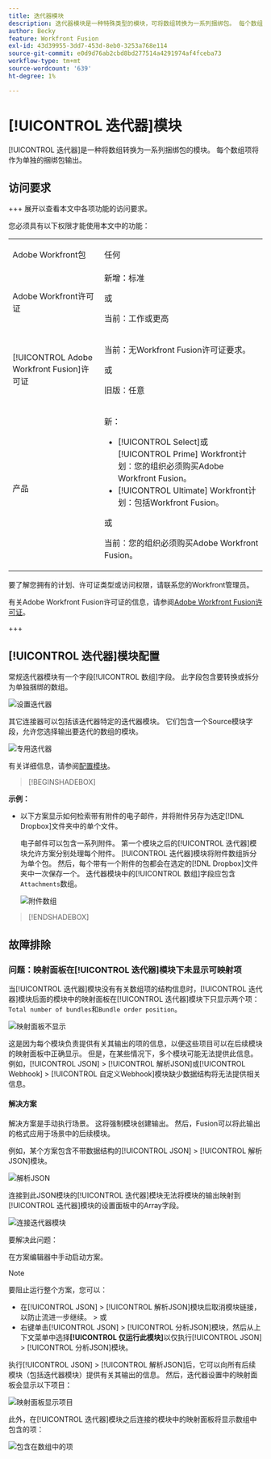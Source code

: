 ```yaml
---
title: 迭代器模块
description: 迭代器模块是一种特殊类型的模块，可将数组转换为一系列捆绑包。 每个数组项将作为单独的捆绑包输出。
author: Becky
feature: Workfront Fusion
exl-id: 43d39955-3dd7-453d-8eb0-3253a768e114
source-git-commit: e0d9d76ab2cbd8bd277514a4291974af4fceba73
workflow-type: tm+mt
source-wordcount: '639'
ht-degree: 1%

---
```


# [!UICONTROL 迭代器]模块

[!UICONTROL 迭代器]是一种将数组转换为一系列捆绑包的模块。 每个数组项将作为单独的捆绑包输出。

## 访问要求

+++ 展开以查看本文中各项功能的访问要求。

您必须具有以下权限才能使用本文中的功能：

<table style="table-layout:auto">
 <col> 
 <col> 
 <tbody> 
  <tr> 
    <td role="rowheader">Adobe Workfront包</td> 
   <td> <p>任何</p> </td> 
  </tr> 
  <tr data-mc-conditions=""> 
   <td role="rowheader">Adobe Workfront许可证</td> 
   <td> 新增：标准<p>或</p><p>当前：工作或更高</p> </td> 
  </tr> 
  <tr> 
   <td role="rowheader">[!UICONTROL Adobe Workfront Fusion]许可证</td> 
   <td>
   <p>当前：无Workfront Fusion许可证要求。</p>
   <p>或</p>
   <p>旧版：任意 </p>
   </td> 
  </tr> 
  <tr> 
   <td role="rowheader">产品</td> 
   <td>
   <p>新：</p> <ul><li>[!UICONTROL Select]或[!UICONTROL Prime] Workfront计划：您的组织必须购买Adobe Workfront Fusion。</li><li>[!UICONTROL Ultimate] Workfront计划：包括Workfront Fusion。</li></ul>
   <p>或</p>
   <p>当前：您的组织必须购买Adobe Workfront Fusion。</p>
   </td> 
  </tr>
 </tbody> 
</table>


要了解您拥有的计划、许可证类型或访问权限，请联系您的Workfront管理员。

有关Adobe Workfront Fusion许可证的信息，请参阅[Adobe Workfront Fusion许可证](/help/workfront-fusion/set-up-and-manage-workfront-fusion/licensing-operations-overview/license-automation-vs-integration.md)。

+++

## [!UICONTROL 迭代器]模块配置

常规迭代器模块有一个字段[!UICONTROL 数组]字段。 此字段包含要转换或拆分为单独捆绑的数组。

![设置迭代器](assets/set-up-iterator.jpg)

其它连接器可以包括该迭代器特定的迭代器模块。 它们包含一个Source模块字段，允许您选择输出要迭代的数组的模块。

![专用迭代器](assets/specialized-iterators.jpg)

有关详细信息，请参阅[配置模块](/help/workfront-fusion/create-scenarios/add-modules/configure-a-modules-settings.md)。

>[!BEGINSHADEBOX]

**示例：**

* 以下方案显示如何检索带有附件的电子邮件，并将附件另存为选定[!DNL Dropbox]文件夹中的单个文件。

  电子邮件可以包含一系列附件。 第一个模块之后的[!UICONTROL 迭代器]模块允许方案分别处理每个附件。 [!UICONTROL 迭代器]模块将附件数组拆分为单个包。 然后，每个带有一个附件的包都会在选定的[!DNL Dropbox]文件夹中一次保存一个。 迭代器模块中的[!UICONTROL 数组]字段应包含`Attachments`数组。

  ![附件数组](assets/attachments-array.jpg)

>[!ENDSHADEBOX]


## 故障排除

### 问题：映射面板在[!UICONTROL 迭代器]模块下未显示可映射项

当[!UICONTROL 迭代器]模块没有有关数组项的结构信息时，[!UICONTROL 迭代器]模块后面的模块中的映射面板在[!UICONTROL 迭代器]模块下只显示两个项： `Total number of bundles`和`Bundle order position`。

![映射面板不显示](assets/mapping-panel-doesnt-display.png)

这是因为每个模块负责提供有关其输出的项的信息，以便这些项目可以在后续模块的映射面板中正确显示。 但是，在某些情况下，多个模块可能无法提供此信息。 例如，[!UICONTROL JSON] > [!UICONTROL 解析JSON]或[!UICONTROL Webhook] > [!UICONTROL 自定义Webhook]模块缺少数据结构将无法提供相关信息。

#### 解决方案

解决方案是手动执行场景。 这将强制模块创建输出。 然后，Fusion可以将此输出的格式应用于场景中的后续模块。

例如，某个方案包含不带数据结构的[!UICONTROL JSON] > [!UICONTROL 解析JSON]模块。

![解析JSON](assets/json-parse-json.png)

连接到此JSON模块的[!UICONTROL 迭代器]模块无法将模块的输出映射到[!UICONTROL 迭代器]模块的设置面板中的Array字段。

![连接迭代器模块](assets/connect-iterator-module.png)

要解决此问题：

在方案编辑器中手动启动方案。

>[!NOTE]
>
>要阻止运行整个方案，您可以：
>
>* 在[!UICONTROL JSON] > [!UICONTROL 解析JSON]模块后取消模块链接，以防止流进一步继续。
>  &#x200B;>   或
>* 右键单击[!UICONTROL JSON] > [!UICONTROL 分析JSON]模块，然后从上下文菜单中选择&#x200B;**[!UICONTROL 仅运行此模块]**&#x200B;以仅执行[!UICONTROL JSON] > [!UICONTROL 分析JSON]模块。

执行[!UICONTROL JSON] > [!UICONTROL 解析JSON]后，它可以向所有后续模块（包括迭代器模块）提供有关其输出的信息。 然后，迭代器设置中的映射面板会显示以下项目：

![映射面板显示项目](assets/mapping-panel-displays-items.png)

此外，在[!UICONTROL 迭代器]模块之后连接的模块中的映射面板将显示数组中包含的项：

![包含在数组中的项](assets/items-contained-in-array.png)
